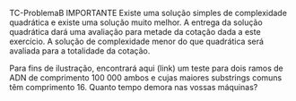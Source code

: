 TC-ProblemaB
IMPORTANTE
Existe uma solução simples de complexidade quadrática e existe uma solução muito melhor. A entrega da solução quadrática dará uma avaliação para metade da cotação dada a este exercício. A solução de complexidade menor do que quadrática será avaliada para a totalidade da cotação.

Para fins de ilustração, encontrará aqui (link) um teste para dois ramos de ADN de comprimento 100 000 ambos e cujas maiores substrings comuns têm comprimento 16. Quanto tempo demora nas vossas máquinas?
